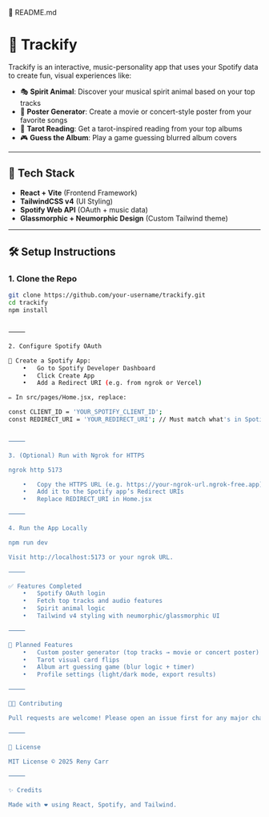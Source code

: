 📄 README.md

# 🎵 Trackify

Trackify is an interactive, music-personality app that uses your Spotify data to create fun, visual experiences like:

- 🎭 **Spirit Animal**: Discover your musical spirit animal based on your top tracks
- 🎨 **Poster Generator**: Create a movie or concert-style poster from your favorite songs
- 🔮 **Tarot Reading**: Get a tarot-inspired reading from your top albums
- 🎮 **Guess the Album**: Play a game guessing blurred album covers

---

## 🚀 Tech Stack

- **React + Vite** (Frontend Framework)
- **TailwindCSS v4** (UI Styling)
- **Spotify Web API** (OAuth + music data)
- **Glassmorphic + Neumorphic Design** (Custom Tailwind theme)

---

## 🛠 Setup Instructions

### 1. Clone the Repo

```bash
git clone https://github.com/your-username/trackify.git
cd trackify
npm install


⸻

2. Configure Spotify OAuth

🔑 Create a Spotify App:
	•	Go to Spotify Developer Dashboard
	•	Click Create App
	•	Add a Redirect URI (e.g. from ngrok or Vercel)

✏️ In src/pages/Home.jsx, replace:

const CLIENT_ID = 'YOUR_SPOTIFY_CLIENT_ID';
const REDIRECT_URI = 'YOUR_REDIRECT_URI'; // Must match what's in Spotify dashboard


⸻

3. (Optional) Run with Ngrok for HTTPS

ngrok http 5173

	•	Copy the HTTPS URL (e.g. https://your-ngrok-url.ngrok-free.app)
	•	Add it to the Spotify app’s Redirect URIs
	•	Replace REDIRECT_URI in Home.jsx

⸻

4. Run the App Locally

npm run dev

Visit http://localhost:5173 or your ngrok URL.

⸻

✅ Features Completed
	•	Spotify OAuth login
	•	Fetch top tracks and audio features
	•	Spirit animal logic
	•	Tailwind v4 styling with neumorphic/glassmorphic UI

⸻

📌 Planned Features
	•	Custom poster generator (top tracks → movie or concert poster)
	•	Tarot visual card flips
	•	Album art guessing game (blur logic + timer)
	•	Profile settings (light/dark mode, export results)

⸻

🧑‍💻 Contributing

Pull requests are welcome! Please open an issue first for any major changes.

⸻

📜 License

MIT License © 2025 Reny Carr

⸻

✨ Credits

Made with ❤️ using React, Spotify, and Tailwind.
